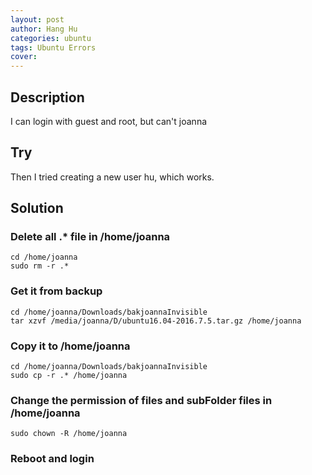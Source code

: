 ```yaml
---
layout: post
author: Hang Hu
categories: ubuntu
tags: Ubuntu Errors 
cover: 
---
```

## Description

I can login with guest and root, but can't joanna  

## Try

Then I tried creating a new user hu, which works.  
## Solution

### Delete all .* file in /home/joanna

```
cd /home/joanna
sudo rm -r .*
```
### Get it from backup

```
cd /home/joanna/Downloads/bakjoannaInvisible
tar xzvf /media/joanna/D/ubuntu16.04-2016.7.5.tar.gz /home/joanna
```
### Copy it to /home/joanna

```
cd /home/joanna/Downloads/bakjoannaInvisible
sudo cp -r .* /home/joanna
```
### Change the permission of files and subFolder files in /home/joanna

```
sudo chown -R /home/joanna
```
### Reboot and login
